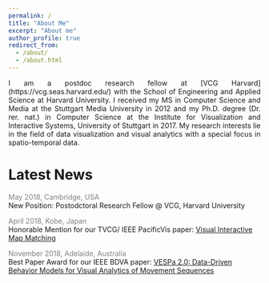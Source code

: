```yaml
---
permalink: /
title: "About Me"
excerpt: "About me"
author_profile: true
redirect_from: 
  - /about/
  - /about.html
---
```


<div style="text-align:justify">I am a postdoc research fellow at [VCG Harvard](https://vcg.seas.harvard.edu/) with the School of Engineering and Applied Science at Harvard University.  I received my MS in Computer Science and Media at the Stuttgart Media University in 2012 and my Ph.D. degree (Dr. rer. nat.) in Computer Science at the Institute for Visualization and Interactive Systems, University of Stuttgart in 2017. My research interests lie in the field of data visualization and visual analytics with a special focus in spatio-temporal data.<br/></div>

Latest News
======

<span style="color:grey">May 2018, Cambridge, USA</span><br/>
<span style="font-size: 14px">New Position: Postodctoral Research Fellow @ VCG, Harvard University</span>

<span style="color:grey">April 2018, Kobe, Japan</span><br/>
<span style="font-size: 14px">Honorable Mention for our TVCG/ IEEE PacificVis paper:
[Visual Interactive Map Matching](https://www.vis.wiwi.uni-due.de/uploads/tx_itochairt3/publications/pacificvis18-tvcg_map_matching.pdf)</span>

<span style="color:grey">November 2018, Adelaide, Australia</span><br/>
<span style="font-size: 14px">Best Paper Award for our IEEE BDVA paper:
[VESPa 2.0: Data-Driven Behavior Models for Visual Analytics of Movement Sequences](https://ieeexplore.ieee.org/abstract/document/8114626/)</span>
